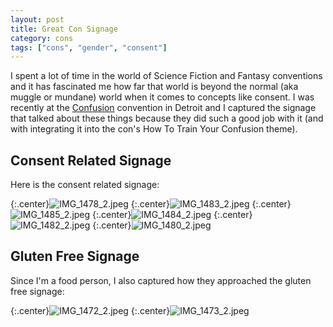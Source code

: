 ```yaml
---
layout: post
title: Great Con Signage
category: cons
tags: ["cons", "gender", "consent"]
---
```

I spent a lot of time in the world of Science Fiction and Fantasy conventions and it has fascinated me how far that world is beyond the normal (aka muggle or mundane) world when it comes to concepts like consent.  I was recently at the [Confusion](http://confusionsf.org/) convention in Detroit and I captured the signage that talked about these things because they did such a good job with it (and with integrating it into the con's How To Train Your Confusion theme).

## Consent Related Signage

Here is the consent related signage:

{:.center}![IMG_1478_2.jpeg](/blog/assets/IMG_1478_2.jpeg)
{:.center}![IMG_1483_2.jpeg](/blog/assets/IMG_1483_2.jpeg)
{:.center}![IMG_1485_2.jpeg](/blog/assets/IMG_1485_2.jpeg)
{:.center}![IMG_1484_2.jpeg](/blog/assets/IMG_1484_2.jpeg)
{:.center}![IMG_1482_2.jpeg](/blog/assets/IMG_1482_2.jpeg)
{:.center}![IMG_1480_2.jpeg](/blog/assets/IMG_1480_2.jpeg)

## Gluten Free Signage

Since I'm a food person, I also captured how they approached the gluten free signage:

{:.center}![IMG_1472_2.jpeg](/blog/assets/IMG_1472_2.jpeg)
{:.center}![IMG_1473_2.jpeg](/blog/assets/IMG_1473_2.jpeg)



